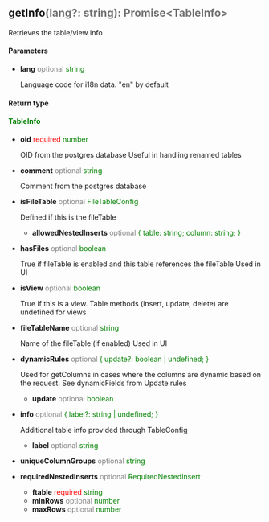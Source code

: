 ## getInfo<span style="opacity: 0.6;">(lang?: string): Promise&lt;TableInfo&gt;</span>
Retrieves the table/view info
#### Parameters

  - **lang** <span style="color: grey">optional</span> <span style="color: green;">string</span>

    Language code for i18n data. "en" by default
#### Return type
#### <span style="color: green;">TableInfo</span>
  - **oid** <span style="color: red">required</span> <span style="color: green;">number</span>

    OID from the postgres database
    Useful in handling renamed tables
  - **comment** <span style="color: grey">optional</span> <span style="color: green;">string</span>

    Comment from the postgres database
  - **isFileTable** <span style="color: grey">optional</span> <span style="color: green;">FileTableConfig</span>

    Defined if this is the fileTable
    - **allowedNestedInserts** <span style="color: grey">optional</span> <span style="color: green;">{ table: string; column: string; }</span>
  - **hasFiles** <span style="color: grey">optional</span> <span style="color: green;">boolean</span>

    True if fileTable is enabled and this table references the fileTable
    Used in UI
  - **isView** <span style="color: grey">optional</span> <span style="color: green;">boolean</span>

    True if this is a view.
    Table methods (insert, update, delete) are undefined for views
  - **fileTableName** <span style="color: grey">optional</span> <span style="color: green;">string</span>

    Name of the fileTable (if enabled)
    Used in UI
  - **dynamicRules** <span style="color: grey">optional</span> <span style="color: green;">{ update?: boolean | undefined; }</span>

    Used for getColumns in cases where the columns are dynamic based on the request.
    See dynamicFields from Update rules
    - **update** <span style="color: grey">optional</span> <span style="color: green;">boolean</span>
  - **info** <span style="color: grey">optional</span> <span style="color: green;">{ label?: string | undefined; }</span>

    Additional table info provided through TableConfig
    - **label** <span style="color: grey">optional</span> <span style="color: green;">string</span>
  - **uniqueColumnGroups** <span style="color: grey">optional</span> <span style="color: green;">string</span>
  - **requiredNestedInserts** <span style="color: grey">optional</span> <span style="color: green;">RequiredNestedInsert</span>
    - **ftable** <span style="color: red">required</span> <span style="color: green;">string</span>
    - **minRows** <span style="color: grey">optional</span> <span style="color: green;">number</span>
    - **maxRows** <span style="color: grey">optional</span> <span style="color: green;">number</span>
